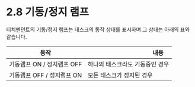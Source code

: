 ﻿# 2.8 기동/정지 램프

티치펜던트의 기동/정지 램프는 태스크의 동작 상태를 표시하며 그 상태는 아래의 표와 같습니다.

|        **동작**       | 　　　　　　　　　　**내용**  |
| :-----------------: | ----------------- |
| 기동램프 ON  / 정지램프 OFF | 하나의 태스크라도 기동중인 경우 |
|  기동램프 OFF / 정지램프 ON | 모든 태스크가 정지된 경우    |
